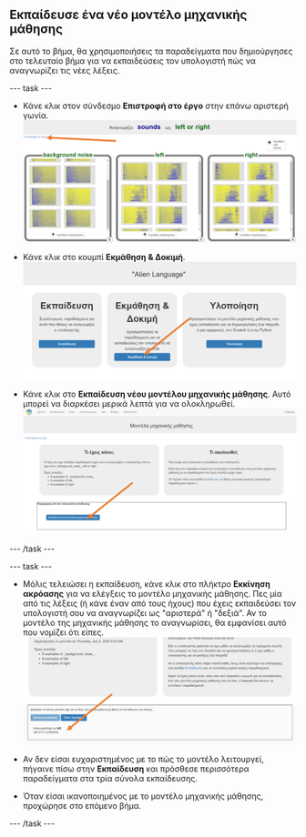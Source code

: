 ## Εκπαίδευσε ένα νέο μοντέλο μηχανικής μάθησης
Σε αυτό το βήμα, θα χρησιμοποιήσεις τα παραδείγματα που δημιούργησες στο τελευταίο βήμα για να εκπαιδεύσεις τον υπολογιστή πώς να αναγνωρίζει τις νέες λέξεις.

--- task ---

+ Κάνε κλικ στον σύνδεσμο **Επιστροφή στο έργο** στην επάνω αριστερή γωνία. ![Βέλος που δείχνει στο κουμπί "επιστροφή στο έργο"](images/8-right-annotated.png)

+ Κάνε κλικ στο κουμπί **Εκμάθηση & Δοκιμή**. ![Βέλος που δείχνει το κουμπί Εκμάθηση και Δοκιμή](images/learn-test-annotated.png)

+ Κάνε κλικ στο **Εκπαίδευση νέου μοντέλου μηχανικής μάθησης**. Αυτό μπορεί να διαρκέσει μερικά λεπτά για να ολοκληρωθεί. ![Βέλος που δείχνει στο κουμπί Εκπαίδευση νέου μοντέλου μηχανικής μάθησης](images/train-annotated.png)

--- /task ---

--- task ---

+ Μόλις τελειώσει η εκπαίδευση, κάνε κλικ στο πλήκτρο **Εκκίνηση ακρόασης** για να ελέγξεις το μοντέλο μηχανικής μάθησης. Πες μία από τις λέξεις (ή κάνε έναν από τους ήχους) που έχεις εκπαιδεύσει τον υπολογιστή σου να αναγνωρίζει ως "αριστερά" ή "δεξιά". Αν το μοντέλο της μηχανικής μάθησης το αναγνωρίσει, θα εμφανίσει αυτό που νομίζει ότι είπες. ![Βέλος που δείχνει προς αυτό που ο υπολογιστής πιστεύει ότι είπες](images/start-listening-annotated.png)

+ Αν δεν είσαι ευχαριστημένος με το πώς το μοντέλο λειτουργεί, πήγαινε πίσω στην **Εκπαίδευση** και πρόσθεσε περισσότερα παραδείγματα στα τρία σύνολα εκπαίδευσης.

+ Όταν είσαι ικανοποιημένος με το μοντέλο μηχανικής μάθησης, προχώρησε στο επόμενο βήμα.

--- /task ---
